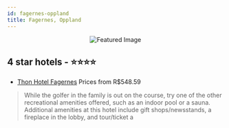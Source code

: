 ```yaml
---
id: fagernes-oppland
title: Fagernes, Oppland
---
```


<center><img src="https://i.travelapi.com/hotels/1000000/70000/64000/63963/2c38d43d_z.jpg" alt="Featured Image" /></center>


##  4 star hotels - ⭐️⭐️⭐️⭐️

-    [Thon Hotel Fagernes](https://us.hurb.com/hotels/fagernes/thon-hotel-fagernes-JNP-JP132545?cmp=18055) Prices from R$548.59
   > While the golfer in the family is out on the course, try one of the other recreational amenities offered, such as an indoor pool or a sauna. Additional amenities at this hotel include gift shops/newsstands, a fireplace in the lobby, and tour/ticket a
